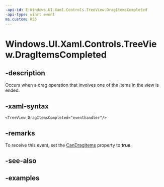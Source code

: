 ```yaml
---
-api-id: E:Windows.UI.Xaml.Controls.TreeView.DragItemsCompleted
-api-type: winrt event
ms.custom: RS5
---
```


<!-- Event syntax.
public event TypedEventHandler DragItemsCompleted<TreeView, TreeViewDragItemsCompletedEventArgs>
-->

# Windows.UI.Xaml.Controls.TreeView.DragItemsCompleted

## -description

Occurs when a drag operation that involves one of the items in the view is ended.

## -xaml-syntax

```xaml
<TreeView DragItemsCompleted="eventhandler"/>
```

## -remarks

To receive this event, set the [CanDragItems](treeview_candragitems.md) property to **true**.

## -see-also

## -examples


